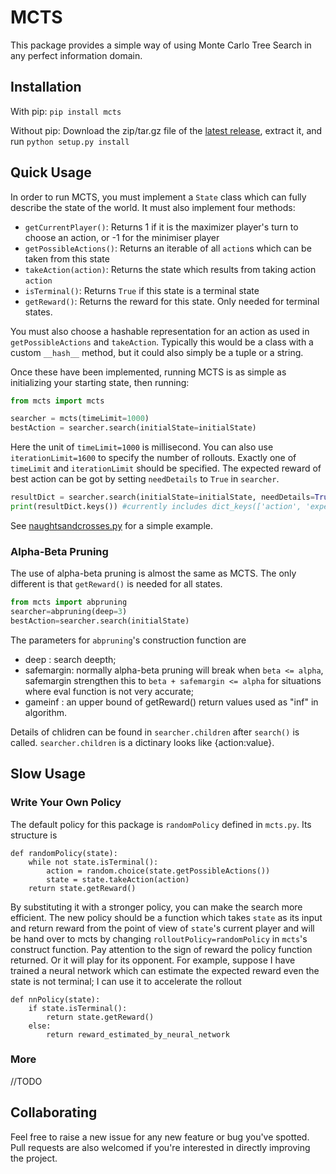 # MCTS

This package provides a simple way of using Monte Carlo Tree Search in any perfect information domain.

## Installation

With pip: `pip install mcts`

Without pip: Download the zip/tar.gz file of the [latest release](https://github.com/pbsinclair42/MCTS/releases), extract it, and run `python setup.py install`

## Quick Usage

In order to run MCTS, you must implement a `State` class which can fully describe the state of the world.  It must also implement four methods:

- `getCurrentPlayer()`: Returns 1 if it is the maximizer player's turn to choose an action, or -1 for the minimiser player
- `getPossibleActions()`: Returns an iterable of all `action`s which can be taken from this state
- `takeAction(action)`: Returns the state which results from taking action `action`
- `isTerminal()`: Returns `True` if this state is a terminal state
- `getReward()`: Returns the reward for this state.  Only needed for terminal states.

You must also choose a hashable representation for an action as used in `getPossibleActions` and `takeAction`.  Typically this would be a class with a custom `__hash__` method, but it could also simply be a tuple or a string.

Once these have been implemented, running MCTS is as simple as initializing your starting state, then running:

```python
from mcts import mcts

searcher = mcts(timeLimit=1000)
bestAction = searcher.search(initialState=initialState)
```
Here the unit of `timeLimit=1000` is millisecond. You can also use `iterationLimit=1600` to specify the number of rollouts. Exactly one of `timeLimit` and `iterationLimit` should be specified. The expected reward of best action can be got by setting `needDetails` to `True` in `searcher`.

```python
resultDict = searcher.search(initialState=initialState, needDetails=True)
print(resultDict.keys()) #currently includes dict_keys(['action', 'expectedReward'])
```

See [naughtsandcrosses.py](https://github.com/pbsinclair42/MCTS/blob/master/naughtsandcrosses.py) for a simple example.

### Alpha-Beta Pruning

The use of alpha-beta pruning is almost the same as MCTS. The only different is that `getReward()` is needed for all states.

```python
from mcts import abpruning
searcher=abpruning(deep=3)
bestAction=searcher.search(initialState)
```

The parameters for `abpruning`'s construction function are

* deep      : search deepth;
* safemargin: normally alpha-beta pruning will break when `beta <= alpha`, safemargin strengthen this to `beta + safemargin <= alpha` for situations where eval function is not very accurate;
* gameinf   : an upper bound of getReward() return values used as "inf" in algorithm.

Details of chlidren can be found in `searcher.children` after `search()` is called. `searcher.children` is a dictinary looks like {action:value}.

## Slow Usage

### Write Your Own Policy

The default policy for this package is `randomPolicy` defined in `mcts.py`. Its structure is

```
def randomPolicy(state):
    while not state.isTerminal():
        action = random.choice(state.getPossibleActions())
        state = state.takeAction(action)
    return state.getReward()
```

By substituting it with a stronger policy, you can make the search more efficient. The new policy should be a function which takes `state` as its input and return reward from the point of view of `state`'s current player and will be hand over to mcts by changing `rolloutPolicy=randomPolicy` in `mcts`'s construct function. Pay attention to the sign of reward the policy function returned. Or it will play for its opponent. For example, suppose I have trained a neural network which can estimate the expected reward even the state is not terminal; I can use it to accelerate the rollout

```
def nnPolicy(state):
    if state.isTerminal():
        return state.getReward()
    else:
        return reward_estimated_by_neural_network
```

### More
//TODO

## Collaborating

Feel free to raise a new issue for any new feature or bug you've spotted. Pull requests are also welcomed if you're interested in directly improving the project.
